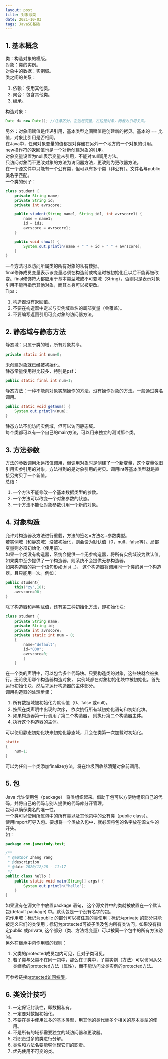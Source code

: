 ```yaml
---
layout: post
title: 对象与类
date: 2021-10-03
tags: JavaSE基础
---
```

## 1. 基本概念
类：构造对象的模版。  
对象：类的实例。  
对象中的数据：实例域。  
类之间的关系：  
1. 依赖：使用其他类。
2. 聚合：包含其他类。
3. 继承。

构造对象：

```java
Date d= new Date(); //注意区分，左边是变量，右边是对象，两者为引用关系。
```

另外：对象间赋值是传递引用，基本类型之间赋值是创建新的拷贝。基本的 == 比值，对象比引用是否相同。  
在Java中，任何对象变量的值都是对存储在另外一个地方的一个对象的引用。new操作符的返回值也是一个对新创建对象的引用。  
对象变量设置为null表示变量未引用，不能对null调用方法。  
只访问对象而不更改对象的方法为访问器方法，更改则为更改器方法。  
在一个源文件中只能有一个公有类，但可以有多个类（非公有）。文件名与public类名字匹配。  
一个类的例子：

```java
class student {
    private String name;
    private String id;
    private int avrscore;

    public student(String name1, String id1, int avrscore1) {
        name = name1;
        id = id1;
        avrscore = avrscore1;
    }

    public void show() {
        System.out.println(name + " " + id + " " + avrscore);
    }
}
```

一个方法可以访问所属类的所有对象的私有数据。  
final修饰成员变量表示该变量必须在构造前或构造时被初始化且以后不能再被改变。final修饰符大都应用于基本类型域或不可变域（String），否则只是表示对象引用不能再指示其他对象，而其本身可以被更改。  
Tips：
1. 构造器没有返回值。
2. 不要在构造器中定义与实例域重名的局部变量（会覆盖）。
3. 不要编写返回引用可变对象的访问器方法。

## 2. 静态域与静态方法
静态域：只属于类的域，所有对象共享。  

```java
private static int num=0;
```

未创建对象就已经被初始化。  
静态常量使用得比较多，特别是psf：

```java
public static final int num=1;
```

静态方法：一种不能向对象实施操作的方法，没有操作对象的方法。一般通过类名调用。  

```java
public static void getnum() {
    System.out.println(num);
}
```

静态方法不能访问实例域，但可以访问静态域。  
每个类都可以有一个自己的main方法，可以用来独立的测试那个类。

## 3. 方法参数
方法的参数调用永远按值调用，但调用对象时是创建了一个新变量，这个变量依旧引用实参引用的对象，方法得到的是对象引用的拷贝。调用int等基本类型就是直接另拷贝了一个新值。  
总结：
1. 一个方法不能修改一个基本数据类型的参数。
2. 一个方法可以改变一个对象参数的状态。
3. 一个方法不能让对象参数引用一个新的对象。 

## 4. 对象构造
允许对构造器及方法进行重载，方法的签名=方法名+参数类型。  
若实例域（和静态域）没被初始化，则会设为默认值（0，null，false等）。局部变量则必须初始化（使用前）。  
如果一个类没有构造器，系统会提供一个无参构造器，将所有实例域设为默认值。如果类中至少提供了一个构造器，则系统不会提供无参构造器。  
如果构造器的第一个语句形如this(...)， 这个构造器将调用同一个类的另一个构造器。且只能用一次。例如：

```java
public student{
    this("zy",18);
    avrscore=90;
}
```

除了构造器和声明赋值，还有第三种初始化方法，即初始化块:

```java
class student {
    private String name;
    private String id;
    private int avrscore;
    private static int num = 0;
    {
        name="default";
        id="000";
        avrscore=0;
        }
    }
```

在一个类的声明中，可以包含多个代码块。只要构造类的对象，这些块就会被执行。无论使用哪个构造器构造对象， 实例域都在对象初始化块中被初始化。首先运行初始化块，然后才运行构造器的主体部分。  
调用构造器的处理步骤：
1. 所有数据域被初始化为默认值（0、false 或null)。
2. 按照在类声明中出现的次序， 依次执行所有域初始化语句和初始化块。
3. 如果构造器第一行调用了第二个构造器， 则执行第二个构造器主体。
4. 执行这个构造器的主体。

可以使用静态初始化块来初始化静态域，只会在类第一次加载时初始化。  

```java
static
{
    num=1;
}
```

可以为任何一个类添加finalize方法，将在垃圾回收器清楚对象前调用。

## 5. 包
Java 允许使用包（package） 将类组织起来。借助于包可以方便地组织自己的代码，并将自己的代码与别人提供的代码库分开管理。  
包可以确保类名的唯一性。  
一个类可以使用所属包中的所有类以及其他包中的公有类（public class）。  
使用import可导入包。要想将一个类放入包中，就必须将包的名字放在源文件的开头。  
如：

```java
package com.javastudy.test;

/**
 * @author Zhang Yang
 * @description
 * @date 2020/12/28 - 11:17
 */
public class hello {
    public static void main(String[] args) {
        System.out.println("hello");
    }
}
```

如果没有在源文件中放置package 语句， 这个源文件中的类就被放置在一个默认包(defaulf package) 中。默认包是一个没有名字的包。  
包作用域：标记为public 的部分可以被任意的类使用；标记为private 的部分只能被定义它们的类使用；标记为protected可被子类及包内所有类访问。如果没有指定public 或private, 这个部分（类、方法或变量）可以被同一个包中的所有方法访问。  
另外在继承中包作用域的规则：
1. 父类的protected成员包内可见，且对子类可见。
2. 若子类与父类不在同一包中，那么在子类中，子类实例（方法）可以访问从父类继承的protected方法（属性），而不能访问父类实例的protected方法。

可参考链接[protected访问权限](https://www.cnblogs.com/liuleicode/p/4946248.html)。

## 6. 类设计技巧
1. 一定保证封装性，即数据私有。
2. 一定要对数据初始化。
3. 不要在类中使用过多的基本类型，用其他的类代替多个相关的基本类型的使用。
4. 不是所有的域都需要独立的域访问器和更改器。
5. 将职责过多的类进行分解。
6. 类名和方法名要能够体现它们的职责。
7. 优先使用不可变的类。

